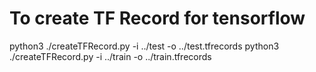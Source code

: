 # To create TF Record for tensorflow

python3 ./createTFRecord.py -i ../test -o ../test.tfrecords
python3 ./createTFRecord.py -i ../train -o ../train.tfrecords
